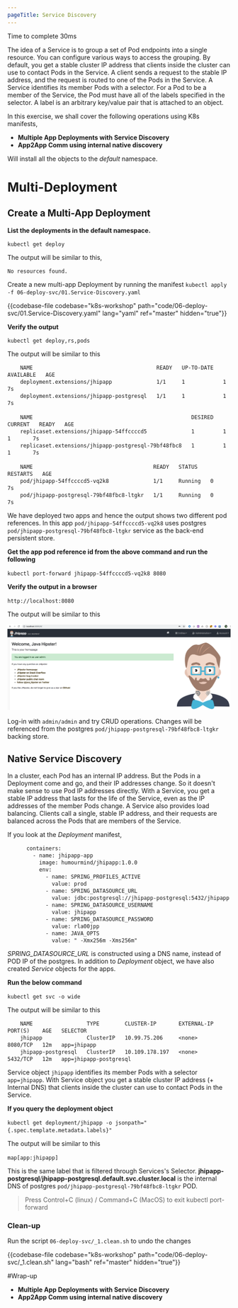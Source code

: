 ```yaml
---
pageTitle: Service Discovery
---
```


<md-icon class="fa fa-clock-o fa-lg" aria-hidden="true"></md-icon> Time to complete 30ms

<i class="fa fa-info-circle fa-lg" aria-hidden="true" style="color:dark-blue"></i>
The idea of a Service is to group a set of Pod endpoints into a single resource. You can configure various ways to access the grouping. By default, you get a stable cluster IP address that clients inside the cluster can use to contact Pods in the Service. A client sends a request to the stable IP address, and the request is routed to one of the Pods in the Service.
A Service identifies its member Pods with a selector. For a Pod to be a member of the Service, the Pod must have all of the labels specified in the selector. A label is an arbitrary key/value pair that is attached to an object.

In this exercise, we shall cover the following operations using K8s
manifests,

<ul class="fa-ul">
  <li><i class="fa-li fa fa-square"></i><b>Multiple App Deployments with Service Discovery</b></li>
  <li><i class="fa-li fa fa-square"></i><b>App2App Comm using internal native discovery</b></li>
</ul>

<i class="fa fa-info-circle" aria-hidden="true"></i> Will install all the objects to the *default* namespace.

# Multi-Deployment

## Create a Multi-App Deployment

**List the deployments in the default namespace.**

``` go-cli
kubectl get deploy
```

<i class="fa fa-spinner fa-pulse fa-fw"></i>
The output will be similar to this,

    No resources found.

Create a new multi-app Deployment by running the manifest <i class="fa fa-check-circle" aria-hidden="true" style="color:green"></i> `kubectl apply -f 06-deploy-svc/01.Service-Discovery.yaml`

{{codebase-file codebase="k8s-workshop" path="code/06-deploy-svc/01.Service-Discovery.yaml" lang="yaml" ref="master" hidden="true"}}

**Verify the output**

    kubectl get deploy,rs,pods

<i class="fa fa-spinner fa-pulse fa-fw"></i>
The output will be similar to this

```
    NAME                                       READY   UP-TO-DATE   AVAILABLE   AGE
    deployment.extensions/jhipapp              1/1     1            1           7s
    deployment.extensions/jhipapp-postgresql   1/1     1            1           7s
    
    NAME                                                  DESIRED   CURRENT   READY   AGE
    replicaset.extensions/jhipapp-54ffccccd5              1         1         1       7s
    replicaset.extensions/jhipapp-postgresql-79bf48fbc8   1         1         1       7s
    
    NAME                                      READY   STATUS    RESTARTS   AGE
    pod/jhipapp-54ffccccd5-vq2k8              1/1     Running   0          7s
    pod/jhipapp-postgresql-79bf48fbc8-ltgkr   1/1     Running   0          7s
```

We have deployed two apps and hence the output shows two different pod references. In this app `pod/jhipapp-54ffccccd5-vq2k8` uses postgres `pod/jhipapp-postgresql-79bf48fbc8-ltgkr` service as the back-end persistent store.

**Get the app pod reference id from the above command and run the following**

`kubectl port-forward jhipapp-54ffccccd5-vq2k8 8080`

**Verify the output in a browser**

`http://localhost:8080`

The output will be similar to this

![hello-jhipster](jhip.png)

Log-in with `admin/admin` and try CRUD operations. Changes will be referenced from the postgres `pod/jhipapp-postgresql-79bf48fbc8-ltgkr` backing store.

## Native Service Discovery

<i class="fa fa-info-circle fa-lg" aria-hidden="true" style="color:dark-blue"></i>
In a cluster, each Pod has an internal IP address. But the Pods in a Deployment come and go, and their IP addresses change. So it doesn't make sense to use Pod IP addresses directly. With a Service, you get a stable IP address that lasts for the life of the Service, even as the IP addresses of the member Pods change.
A Service also provides load balancing. Clients call a single, stable IP address, and their requests are balanced across the Pods that are members of the Service.

If you look at the _Deployment_ manifest,

```
      containers:
        - name: jhipapp-app
          image: humourmind/jhipapp:1.0.0
          env:
            - name: SPRING_PROFILES_ACTIVE
              value: prod
            - name: SPRING_DATASOURCE_URL
              value: jdbc:postgresql://jhipapp-postgresql:5432/jhipapp
            - name: SPRING_DATASOURCE_USERNAME
              value: jhipapp
            - name: SPRING_DATASOURCE_PASSWORD
              value: rla00jpp
            - name: JAVA_OPTS
              value: " -Xmx256m -Xms256m"
```
*SPRING_DATASOURCE_URL* is constructed using a DNS name, instead of POD IP of the postgres. In addition to _Deployment_ object, we have also created _Service_ objects for the apps.

**Run the below command**

`kubectl get svc -o wide`

<i class="fa fa-spinner fa-pulse fa-fw"></i>
The output will be similar to this

```
    NAME                 TYPE        CLUSTER-IP       EXTERNAL-IP   PORT(S)    AGE   SELECTOR
    jhipapp              ClusterIP   10.99.75.206     <none>        8080/TCP   12m   app=jhipapp
    jhipapp-postgresql   ClusterIP   10.109.178.197   <none>        5432/TCP   12m   app=jhipapp-postgresql
```

Service object `jhipapp` identifies its member Pods with a selector `app=jhipapp`. With Service object you get a stable cluster IP address (+ Internal DNS) that clients inside the cluster can use to contact Pods in the Service.

**If you query the deployment object**

`kubectl get deployment/jhipapp -o jsonpath="{.spec.template.metadata.labels}"`

The output will be similar to this

`map[app:jhipapp]`

This is the same label that is filtered through Services's Selector. **jhipapp-postgresql**/**jhipapp-postgresql.default.svc.cluster.local** is the internal DNS of postgres `pod/jhipapp-postgresql-79bf48fbc8-ltgkr` POD.

> Press Control+C (linux) / Command+C (MacOS) to exit kubectl port-forward

### Clean-up

Run the script <i class="fa fa-undo" aria-hidden="true" style="color:red"></i> `06-deploy-svc/_1.clean.sh` to undo the changes

{{codebase-file codebase="k8s-workshop" path="code/06-deploy-svc/_1.clean.sh" lang="bash" ref="master" hidden="true"}}


#Wrap-up
<ul class="fa-ul">
  <li><i class="fa-li fa fa-square"></i><b>Multiple App Deployments with Service Discovery</b></li>
  <li><i class="fa-li fa fa-square"></i><b>App2App Comm using internal native discovery</b></li>
</ul>
